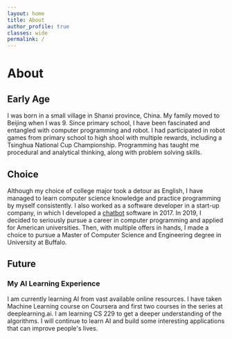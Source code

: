 ```yaml
---
layout: home
title: About
author_profile: true
classes: wide
permalink: /
---
```



# About
## Early Age
I was born in a small village in Shanxi province, China. My family moved to Beijing when I was 9. Since primary school, I have been fascinated and entangled with computer programming and robot. I had participated in robot games from primary school to high shool with multiple rewards, including a Tsinghua National Cup Championship. Programming has taught me procedural and analytical thinking, along with problem solving skills.

## Choice
Although my choice of college major took a detour as English, I have managed to learn computer science knowledge and practice programming by myself consistently. I also worked as a software developer in a start-up company, in which I developed a [chatbot](https://dark417.github.io/story/chatbot/) software in 2017. In 2019, I decided to seriously pursue a career in computer programming and applied for American universities. Then, with multiple offers in hands, I made a choice to pursue a Master of Computer Science and Engineering degree in University at Buffalo.

## Future




### My AI Learning Experience
I am currently learning AI from vast available online resources. I have taken Machine Learning course on Coursera and first two courses in the series at deeplearning.ai. I am learning CS 229 to get a deeper understanding of the algorithms. I will continue to learn AI and build some interesting applications that can improve people's lives.







